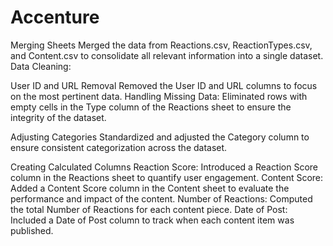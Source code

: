 # Accenture

Merging Sheets
Merged the data from Reactions.csv, ReactionTypes.csv, and Content.csv to consolidate all relevant information into a single dataset.
Data Cleaning:

User ID and URL Removal
Removed the User ID and URL columns to focus on the most pertinent data.
Handling Missing Data: Eliminated rows with empty cells in the Type column of the Reactions sheet to ensure the integrity of the dataset.

Adjusting Categories
Standardized and adjusted the Category column to ensure consistent categorization across the dataset.

Creating Calculated Columns
Reaction Score: Introduced a Reaction Score column in the Reactions sheet to quantify user engagement.
Content Score: Added a Content Score column in the Content sheet to evaluate the performance and impact of the content.
Number of Reactions: Computed the total Number of Reactions for each content piece.
Date of Post: Included a Date of Post column to track when each content item was published.
